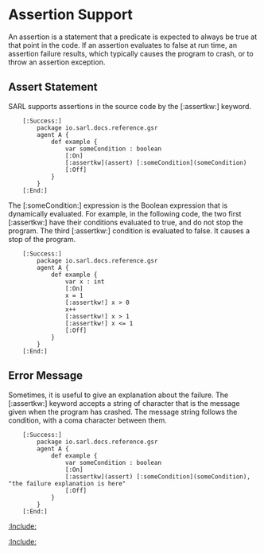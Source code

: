 # Assertion Support

An assertion is a statement that a predicate is expected to always be true at that point in the code.
If an assertion evaluates to false at run time, an assertion failure results, which typically causes
the program to crash, or to throw an assertion exception.

## Assert Statement

SARL supports assertions in the source code by the [:assertkw:] keyword.

		[:Success:]
			package io.sarl.docs.reference.gsr
			agent A {
				def example {
					var someCondition : boolean
					[:On]
					[:assertkw](assert) [:someCondition](someCondition)
					[:Off]
				}
			}
		[:End:]

The [:someCondition:] expression is the Boolean expression that is dynamically evaluated.
For example, in the following code, the two first [:assertkw:] have their conditions evaluated to true, and do not stop the program.
The third [:assertkw:] condition is evaluated to false. It causes a stop of the program.

		[:Success:]
			package io.sarl.docs.reference.gsr
			agent A {
				def example {
					var x : int
					[:On]
					x = 1
					[:assertkw!] x > 0
					x++
					[:assertkw!] x > 1
					[:assertkw!] x <= 1
					[:Off]
				}
			}
		[:End:]

## Error Message

Sometimes, it is useful to give an explanation about the failure.
The [:assertkw:] keyword accepts a string of character that is the message given when the program has crashed.
The message string follows the condition, with a coma character between them.

		[:Success:]
			package io.sarl.docs.reference.gsr
			agent A {
				def example {
					var someCondition : boolean
					[:On]
					[:assertkw](assert) [:someCondition](someCondition), "the failure explanation is here"
					[:Off]
				}
			}
		[:End:]

[:Include:](../generalsyntaxref.inc)

[:Include:](../../legal.inc)
